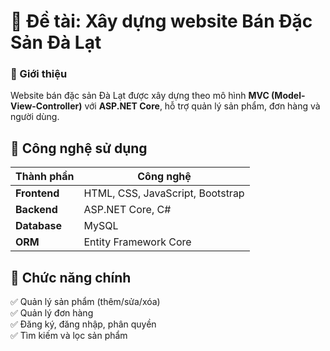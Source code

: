 # 📌 Đề tài: Xây dựng website Bán Đặc Sản Đà Lạt  
### 📝 Giới thiệu  
Website bán đặc sản Đà Lạt được xây dựng theo mô hình **MVC (Model-View-Controller)** với **ASP.NET Core**, hỗ trợ quản lý sản phẩm, đơn hàng và người dùng.

## 🚀 Công nghệ sử dụng  
| Thành phần  | Công nghệ  |
|-------------|------------|
| **Frontend** | HTML, CSS, JavaScript, Bootstrap |
| **Backend**  | ASP.NET Core, C# |
| **Database** | MySQL |
| **ORM**      | Entity Framework Core |

## 📂 Chức năng chính  
✅ Quản lý sản phẩm (thêm/sửa/xóa)  
✅ Quản lý đơn hàng  
✅ Đăng ký, đăng nhập, phân quyền  
✅ Tìm kiếm và lọc sản phẩm  
